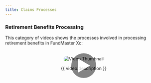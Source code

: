 ```yaml
---
title: Claims Processes
---
```


### Retirement Benefits Processing

This category of videos shows the processes involved in processing retirement benefits in FundMaster Xc:

<div class="videos-grid">
  <div v-for="(video, index) in videos" :key="video.id" class="video-item" @click="openModal(video, index)">
    <img :src="video.thumbnail" alt="Video Thumbnail">
    <div class="play-overlay">▶</div>
    <p>{{ video.description }}</p>
  </div>
</div>

<template>
  <div class="video-modal" v-if="currentVideo">
    <div class="video-modal-overlay" @click="closeModal">
      <div class="video-modal-frame">
        <iframe 
          :src="currentVideo.autoPlayUrl" 
          frameborder="0" 
          allow="accelerometer; autoplay; clipboard-write; encrypted-media; gyroscope; picture-in-picture; web-share"
          allowfullscreen>
        </iframe>
      </div>
      <button class="close-modal" @click="closeModal">Close</button>
      <button class="next-video" v-if="currentIndex < videos.length - 1" @click="nextVideo">Next Video ⏭️</button>
    </div>
  </div>
</template>

<script>
export default {
  data() {
    return {
      videos: [
        {
          id: 1,
          thumbnail: "https://img.youtube.com/vi/nR9zff9Nf94/hqdefault.jpg",
          videoUrl: "https://www.youtube.com/embed/nR9zff9Nf94",
          description: "Claim initiation process"
        },
        {
          id: 2,
          thumbnail: "https://img.youtube.com/vi/GFa3dcCBhk0/hqdefault.jpg",
          videoUrl: "https://www.youtube.com/embed/GFa3dcCBhk0",
          description: "Normal retirement benefits calculation process"
        }
        // Add more videos here...
      ],
      currentVideo: null,
      currentIndex: null
    };
  },
  methods: {
    openModal(video, index) {
      this.currentIndex = index;
      this.currentVideo = { ...video, autoPlayUrl: video.videoUrl + "?autoplay=1" };
    },
    closeModal(event) {
      if (!event || event.target.classList.contains("video-modal-overlay") || event.target.classList.contains("close-modal")) {
        this.currentVideo = null;
      }
    },
    nextVideo() {
      if (this.currentIndex < this.videos.length - 1) {
        this.openModal(this.videos[this.currentIndex + 1], this.currentIndex + 1);
      }
    }
  }
};
</script>

<style>
/* Grid Layout */
.videos-grid {
  display: grid;
  grid-template-columns: repeat(auto-fit, minmax(250px, 1fr));
  grid-gap: 20px;
  padding: 20px;
}

/* Video Thumbnails */
.video-item {
  position: relative;
  text-align: center;
  cursor: pointer;
}

.video-item img {
  max-width: 100%;
  border-radius: 8px;
  transition: transform 0.3s ease;
}

.video-item:hover img {
  transform: scale(1.05);
}

/* Play Button Overlay */
.play-overlay {
  position: absolute;
  top: 50%;
  left: 50%;
  transform: translate(-50%, -50%);
  display: flex;
  justify-content: center;
  align-items: center;
  font-size: 50px;
  color: white;
  background: rgba(0, 0, 0, 0.6);
  border-radius: 50%;
  width: 80px; /* Set a fixed width */
  height: 80px; /* Set a fixed height */
  opacity: 0.8;
  transition: opacity 0.3s;
}

.video-item:hover .play-overlay {
  opacity: 1;
}

/* Video Modal */
.video-modal-overlay {
  position: fixed;
  top: 0;
  left: 0;
  width: 100%;
  height: 100%;
  background-color: rgba(0, 0, 0, 0.7);
  display: flex;
  justify-content: center;
  align-items: center;
  z-index: 9999;
  backdrop-filter: blur(5px);
}

.video-modal-frame {
  position: relative;
  width: 90%;
  max-width: 900px;
  padding-bottom: 56.25%;
  height: 0;
}

.video-modal-frame iframe {
  position: absolute;
  width: 100%;
  height: 100%;
}

/* Close Button */
.close-modal {
  position: absolute;
  top: 15px;
  right: 15px;
  background-color: red;
  color: white;
  border: none;
  font-size: 18px;
  cursor: pointer;
  padding: 8px 12px;
  border-radius: 5px;
  transition: background-color 0.3s ease;
}

.close-modal:hover {
  background-color: darkred;
}

/* Next Video Button */
.next-video {
  position: absolute;
  bottom: 15px;
  right: 15px;
  background-color: #007bff;
  color: white;
  border: none;
  font-size: 16px;
  cursor: pointer;
  padding: 10px 15px;
  border-radius: 5px;
  transition: background-color 0.3s ease;
}

.next-video:hover {
  background-color: #0056b3;
}
</style>
